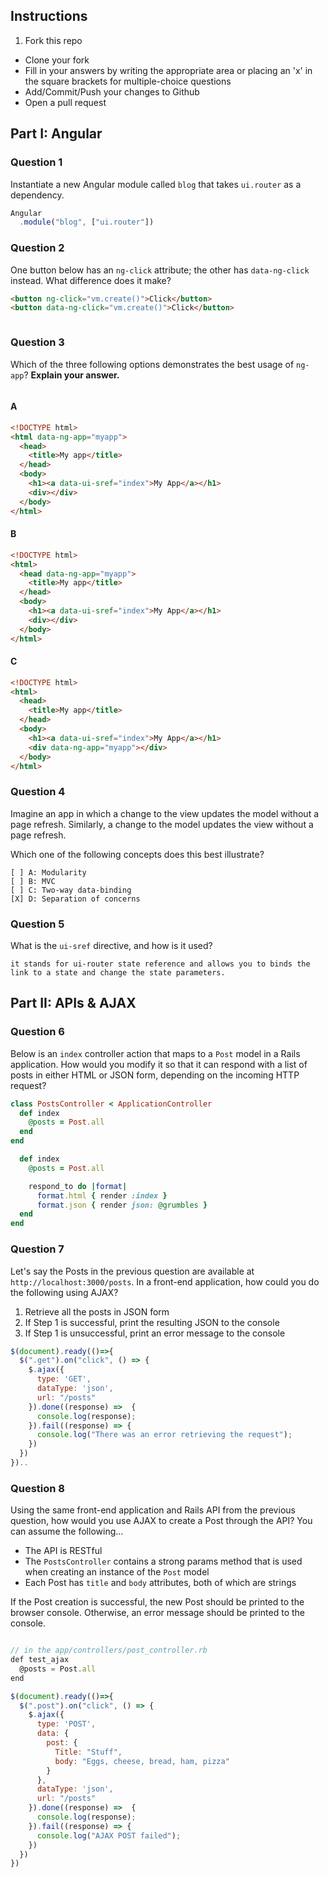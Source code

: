 ## Instructions

1. Fork this repo
- Clone your fork
- Fill in your answers by writing the appropriate area or placing an 'x' in the square brackets for multiple-choice questions
- Add/Commit/Push your changes to Github
- Open a pull request

## Part I: Angular

### Question 1

Instantiate a new Angular module called `blog` that takes `ui.router` as a dependency.

```js
Angular
  .module("blog", ["ui.router"])
```

### Question 2

One button below has an `ng-click` attribute; the other has `data-ng-click` instead. What difference does it make?

```html
<button ng-click="vm.create()">Click</button>
<button data-ng-click="vm.create()">Click</button>
```

```ng-click only allows you to specify a behavior when you click on an element, data-ng-click will pass data to the method when you click the object.
```

### Question 3

Which of the three following options demonstrates the best usage of `ng-app`? **Explain your answer.**

```A-- the app directive should to be declared in a place that reflects the scope of the app.
```

#### A

```html
<!DOCTYPE html>
<html data-ng-app="myapp">
  <head>
    <title>My app</title>
  </head>
  <body>
    <h1><a data-ui-sref="index">My App</a></h1>
    <div></div>
  </body>
</html>
```

#### B

```html
<!DOCTYPE html>
<html>
  <head data-ng-app="myapp">
    <title>My app</title>
  </head>
  <body>
    <h1><a data-ui-sref="index">My App</a></h1>
    <div></div>
  </body>
</html>
```

#### C

```html
<!DOCTYPE html>
<html>
  <head>
    <title>My app</title>
  </head>
  <body>
    <h1><a data-ui-sref="index">My App</a></h1>
    <div data-ng-app="myapp"></div>
  </body>
</html>
```

### Question 4

Imagine an app in which a change to the view updates the model without a page refresh. Similarly, a change to the model updates the view without a page refresh.

Which one of the following concepts does this best illustrate?

```
[ ] A: Modularity
[ ] B: MVC
[ ] C: Two-way data-binding
[X] D: Separation of concerns
```

### Question 5

What is the `ui-sref` directive, and how is it used?

```
it stands for ui-router state reference and allows you to binds the link to a state and change the state parameters.  
```

## Part II: APIs & AJAX

### Question 6

Below is an `index` controller action that maps to a `Post` model in a Rails application. How would you modify it so that it can respond with a list of posts in either HTML or JSON form, depending on the incoming HTTP request?

```rb
class PostsController < ApplicationController
  def index
    @posts = Post.all
  end
end
```

```rb
  def index
    @posts = Post.all

    respond_to do |format|
      format.html { render :index }
      format.json { render json: @grumbles }
  end
end
```

### Question 7

Let's say the Posts in the previous question are available at `http://localhost:3000/posts`. In a front-end application, how could you do the following using AJAX?
  1. Retrieve all the posts in JSON form
  2. If Step 1 is successful, print the resulting JSON to the console
  3. If Step 1 is unsuccessful, print an error message to the console

```js
$(document).ready(()=>{
  $(".get").on("click", () => {
    $.ajax({
      type: 'GET',
      dataType: 'json',
      url: "/posts"
    }).done((response) =>  {
      console.log(response);
    }).fail((response) => {
      console.log("There was an error retrieving the request");
    })
  })
})..
```

### Question 8

Using the same front-end application and Rails API from the previous question, how would you use AJAX to create a Post through the API? You can assume the following...
* The API is RESTful
* The `PostsController` contains a strong params method that is used when creating an instance of the `Post` model
* Each Post has `title` and `body` attributes, both of which are strings

If the Post creation is successful, the new Post should be printed to the browser console. Otherwise, an error message should be printed to the console.

```js

// in the app/controllers/post_controller.rb
def test_ajax
  @posts = Post.all
end

$(document).ready(()=>{
  $(".post").on("click", () => {
    $.ajax({
      type: 'POST',
      data: {
        post: {
          Title: "Stuff",
          body: "Eggs, cheese, bread, ham, pizza"
        }
      },
      dataType: 'json',
      url: "/posts"
    }).done((response) =>  {
      console.log(response);
    }).fail((response) => {
      console.log("AJAX POST failed");
    })
  })
})
